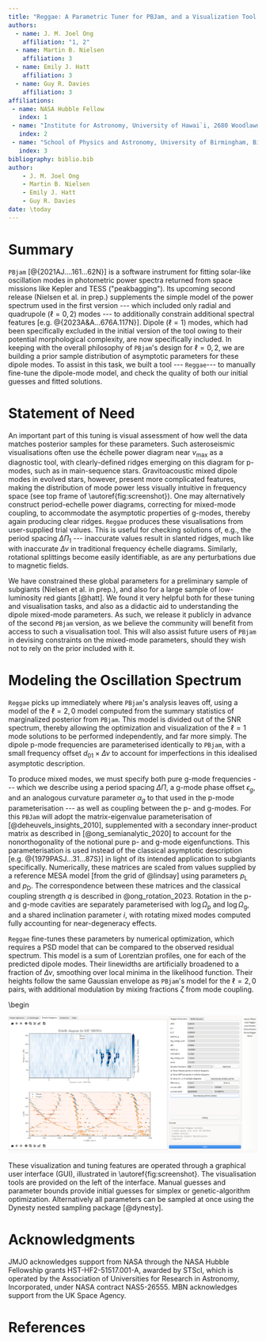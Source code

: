 ```yaml
---
title: "Reggae: A Parametric Tuner for PBJam, and a Visualization Tool for Red Giant Oscillation Spectra"
authors:
  - name: J. M. Joel Ong
    affiliation: "1, 2"
  - name: Martin B. Nielsen
    affiliation: 3
  - name: Emily J. Hatt
    affiliation: 3
  - name: Guy R. Davies
    affiliation: 3
affiliations:
 - name: NASA Hubble Fellow
   index: 1
 - name: "Institute for Astronomy, University of Hawai`i, 2680 Woodlawn Drive, Honolulu, HI 96822, USA"
   index: 2
 - name: "School of Physics and Astronomy, University of Birmingham, Birmingham B15 2TT, UK"
   index: 3
bibliography: biblio.bib
author:
	- J. M. Joel Ong
	- Martin B. Nielsen
	- Emily J. Hatt
	- Guy R. Davies
date: \today
---
```


# Summary

`PBjam` [@{2021AJ....161...62N}] is a software instrument for fitting solar-like oscillation modes in photometric power spectra returned from space missions like Kepler and TESS ("peakbagging\"). Its upcoming second release (Nielsen et al. in prep.) supplements the simple model of the power spectrum used in the first version --- which included only radial and quadrupole ($\ell = 0, 2$) modes --- to additionally constrain additional spectral features [e.g. @{2023A&A...676A.117N}]. Dipole ($\ell = 1$) modes, which had been specifically excluded in the initial version of the tool owing to their potential morphological complexity, are now specifically included. In keeping with the overall philosophy of `PBjam`'s design for $\ell = 0,2$, we are building a prior sample distribution of asymptotic parameters for these dipole modes. To assist in this task, we built a tool --- `Reggae`--- to manually fine-tune the dipole-mode model, and check the quality of both our initial guesses and fitted solutions.

# Statement of Need

An important part of this tuning is visual assessment of how well the data matches posterior samples for these parameters. Such asteroseismic visualisations often use the échelle power diagram near $\nu_{\mathrm{max}}$ as a diagnostic tool, with clearly-defined ridges emerging on this diagram for p-modes, such as in main-sequence stars. Gravitoacoustic mixed dipole modes in evolved stars, however, present more complicated features, making the distribution of mode power less visually intuitive in frequency space (see top frame of \autoref{fig:screenshot}). One may alternatively construct period-echelle power diagrams, correcting for mixed-mode coupling, to accommodate the asymptotic properties of g-modes, thereby again producing clear ridges. `Reggae` produces these visualisations from user-supplied trial values. This is useful for checking solutions of, e.g., the period spacing $\Delta\Pi_1$ --- inaccurate values result in slanted ridges, much like with inaccurate $\Delta\nu$ in traditional frequency échelle diagrams. Similarly, rotational splittings become easily identifiable, as are any perturbations due to magnetic fields.

We have constrained these global parameters for a preliminary sample of subgiants (Nielsen et al. in prep.), and also for a large sample of low-luminosity red giants [@hatt]. We found it very helpful both for these tuning and visualisation tasks, and also as a didactic aid to understanding the dipole mixed-mode parameters. As such, we release it publicly in advance of the second `PBjam` version, as we believe the community will benefit from access to such a visualisation tool. This will also assist future users of `PBjam` in devising constraints on the mixed-mode parameters, should they wish not to rely on the prior included with it.

# Modeling the Oscillation Spectrum

`Reggae` picks up immediately where `PBjam`'s analysis leaves off, using a model of the $\ell=2,0$ model computed from the summary statistics of marginalized posterior from `PBjam`. This model is divided out of the SNR spectrum, thereby allowing the optimization and visualization of the $\ell=1$ mode solutions to be performed independently, and far more simply. The dipole p-mode frequencies are parameterised identically to `PBjam`, with a small frequency offset $d_{01} \times \Delta\nu$ to account for imperfections in this idealised asymptotic description.

To produce mixed modes, we must specify both pure g-mode frequencies --- which we describe using a period spacing $\Delta\Pi$, a g-mode phase offset $\epsilon_g$, and an analogous curvature parameter $\alpha_g$ to that used in the p-mode parameterisation --- as well as coupling between the p- and g-modes. For this `PBJam` will adopt the matrix-eigenvalue parameterisation of [@deheuvels_insights_2010], supplemented with a secondary inner-product matrix as described in [@ong_semianalytic_2020] to account for the nonorthogonality of the notional pure p- and g-mode eigenfunctions. This parameterisation is used instead of the classical asymptotic description [e.g. @{1979PASJ...31...87S}] in light of its intended application to subgiants specifically. Numerically, these matrices are scaled from values supplied by a reference MESA model [from the grid of @lindsay] using parameters $p_\mathrm{L}$ and $p_\mathrm{D}$. The correspondence between these matrices and the classical coupling strength $q$ is described in @ong_rotation_2023. Rotation in the p- and g-mode cavities are separately parameterised with $\log \Omega_\mathrm{p}$ and $\log \Omega_\mathrm{g}$, and a shared inclination parameter $i$, with rotating mixed modes computed fully accounting for near-degeneracy effects.

`Reggae` fine-tunes these parameters by numerical optimization, which requires a PSD model that can be compared to the observed residual spectrum. This model is a sum of Lorentzian profiles, one for each of the predicted dipole modes. Their linewidths are artificially broadened to a fraction of $\Delta\nu$, smoothing over local minima in the likelihood function. Their heights follow the same Gaussian envelope as `PBjam`'s model for the $\ell=2,0$ pairs, with additional modulation by mixing fractions $\zeta$ from mode coupling.

\begin

![Screenshot of the GUI showing visualisation panel and manual inputs.\label{fig:screenshot}](echelle.png)

These visualization and tuning features are operated through a graphical user interface (GUI), illustrated in \autoref{fig:screenshot}. The visualisation tools are provided on the left of the interface. Manual guesses and parameter bounds provide initial guesses for simplex or genetic-algorithm optimization. Alternatively all parameters can be sampled at once using the Dynesty nested sampling package [@dynesty].

# Acknowledgments

JMJO acknowledges support from NASA through the NASA Hubble Fellowship grants HST-HF2-51517.001-A, awarded by STScI, which is operated by the Association of Universities for Research in Astronomy, Incorporated, under NASA contract NAS5-26555. MBN acknowledges support from the UK Space Agency.

# References